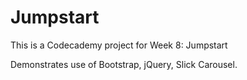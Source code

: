 # Jumpstart

This is a Codecademy project for Week 8: Jumpstart

Demonstrates use of Bootstrap, jQuery, Slick Carousel.


